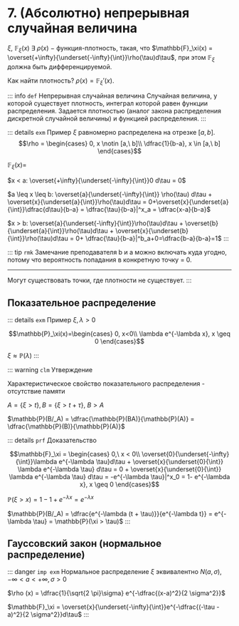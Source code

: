 # 7. (Абсолютно) непрерывная случайная величина

$\xi,\ \mathbb{F}_\xi(x)\ \exists\ \rho(x)\ -$ функция-плотность, такая, что $\mathbb{F}_\xi(x) = \overset{+\infty}{\underset{-\infty}{\int}}\rho(\tau)d\tau$, при этом $\mathbb{F}_\xi$ должна быть дифференцируемой.

Как найти плотность? $\rho(x) = \mathbb{F}_\xi'(x)$.

::: info `def` Непрерывная случайная величина
Случайная величина, у которой существует плотность, интеграл которой равен функции распределения. Задается плотностью (аналог закона распределения дискретной случайной величины) и функцией распределения.
:::

::: details `exm` Пример
$\xi$ равномерно распределена на отрезке $[a, b]$. 
$$\rho = \begin{cases} 0, x \notin [a,\ b]\\ \dfrac{1}{b-a}, x \in [a,\ b] \end{cases}$$

$\mathbb{F}_\xi(x) =$

$x < a: \overset{+\infty}{\underset{-\infty}{\int}}0 d\tau = 0$

$a \leq x \leq b: \overset{a}{\underset{-\infty}{\int}} \rho(\tau) d\tau + \overset{x}{\underset{a}{\int}}\rho(\tau)d\tau = 0+\overset{x}{\underset{a}{\int}}\dfrac{d\tau}{b-a} = \dfrac{\tau}{b-a}|^x_a = \dfrac{x-a}{b-a}$

$x > b: \overset{a}{\underset{-\infty}{\int}}\rho(\tau)d\tau + \overset{b}{\underset{a}{\int}}\rho(\tau)d\tau + \overset{x}{\underset{b}{\int}}\rho(\tau)d\tau = 0+ \dfrac{\tau}{b-a}|^b_a+0=\dfrac{b-a}{b-a}=1$
:::

::: tip `rmk` Замечание преподавателя 
b и a можно включать куда угодно, потому что вероятность попадания в конкретную точку = 0.
______________________________________________________________________
Могут существовать точки, где плотности не существует.
:::

## Показательное распределение

::: details `exm` Пример
$\xi, \lambda > 0$

$$\mathbb{P}_\xi(x)=\begin{cases} 0, x<0\\ \lambda e^{-\lambda x}, x \geq 0 \end{cases}$$

$\xi \approx \mathbb{P}(\lambda)$
:::

::: warning `clm` Утверждение 

Характеристическое свойство показательного распределения - отсутствие памяти

$A = \{ \xi > t \}, B = \{\xi > t + \tau \},\ B > A$

$\mathbb{P}(B/_A) = \dfrac{\mathbb{P}(BA)}{\mathbb{P}(A)} = \dfrac{\mathbb{P}(B)}{\mathbb{P}(A)}$

::: details `prf` Доказательство

$$\mathbb{F}_\xi = \begin{cases} 0,\ x < 0\\ \overset{0}{\underset{-\infty}{\int}}\lambda e^{-\lambda \tau}d\tau + \overset{x}{\underset{0}{\int}} \lambda e^{-\lambda \tau} d\tau = 0 + \overset{x}{\underset{0}{\int}} \lambda e^{-\lambda \tau} d\tau = -e^{-\lambda \tau}|^x_0 = 1- e^{-\lambda x}, x \geq 0 \end{cases}$$

$\mathbb{P}(\xi > x) = 1 - 1 + e^{-\lambda x} = e^{-\lambda x}$

$\mathbb{P}(B/_A) = \dfrac{e^{-\lambda (t + \tau)}}{e^{-\lambda t}} = e^{-\lambda \tau} = \mathbb{P}(\xi > \tau)$
:::

## Гауссовский закон (нормальное распределение)

::: danger `imp exm` Нормальное распределение
$\xi$ эквивалентно $N(a, \sigma), -\infty < a < + \infty, \sigma > 0$

$\rho (x) = \dfrac{1}{\sqrt{2 \pi}\sigma} e^{-\dfrac{(x-a)^2}{2 \sigma^2}}$

$\mathbb{F}_\xi = \overset{x}{\underset{-\infty}{\int}}e^{-\dfrac{(-\tau - a)^2}{2 \sigma^2}}d\tau$
:::
